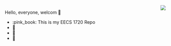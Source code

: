 <img align="right" src="https://github-readme-stats.vercel.app/api?username=qiyueeer&show_icons=true&icon_color=CE1D2D&text_color=718096&bg_color=ffffff&hide_title=true" />

Hello, everyone, welcom 👋

- :pink_book: This is my EECS 1720 Repo
- :hammer: 
- :ram: 
- :meat_on_bone: 



